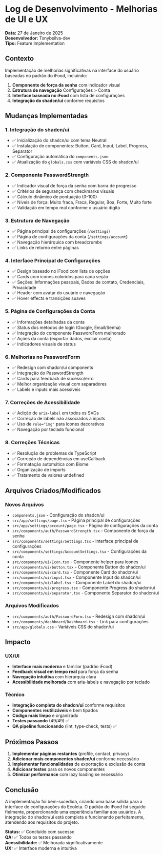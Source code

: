 # Log de Desenvolvimento - Melhorias de UI e UX

**Data:** 27 de Janeiro de 2025  
**Desenvolvedor:** Tonybsilva-dev  
**Tipo:** Feature Implementation  

## Contexto

Implementação de melhorias significativas na interface do usuário baseadas no padrão do iFood, incluindo:

1. **Componente de força da senha** com indicador visual
2. **Estrutura de navegação** Configurações > Conta
3. **Interface baseada no iFood** com lista de configurações
4. **Integração do shadcn/ui** conforme requisitos

## Mudanças Implementadas

### 1. Integração do shadcn/ui

- ✅ Inicialização do shadcn/ui com tema Neutral
- ✅ Instalação de componentes: Button, Card, Input, Label, Progress, Separator
- ✅ Configuração automática do `components.json`
- ✅ Atualização do `globals.css` com variáveis CSS do shadcn/ui

### 2. Componente PasswordStrength

- ✅ Indicador visual de força da senha com barra de progresso
- ✅ Critérios de segurança com checkmarks visuais
- ✅ Cálculo dinâmico de pontuação (0-100)
- ✅ Níveis de força: Muito fraca, Fraca, Regular, Boa, Forte, Muito forte
- ✅ Validação em tempo real conforme o usuário digita

### 3. Estrutura de Navegação

- ✅ Página principal de configurações (`/settings`)
- ✅ Página de configurações da conta (`/settings/account`)
- ✅ Navegação hierárquica com breadcrumbs
- ✅ Links de retorno entre páginas

### 4. Interface Principal de Configurações

- ✅ Design baseado no iFood com lista de opções
- ✅ Cards com ícones coloridos para cada seção
- ✅ Seções: Informações pessoais, Dados de contato, Credenciais, Privacidade
- ✅ Header com avatar do usuário e navegação
- ✅ Hover effects e transições suaves

### 5. Página de Configurações da Conta

- ✅ Informações detalhadas da conta
- ✅ Status dos métodos de login (Google, Email/Senha)
- ✅ Integração do componente PasswordForm melhorado
- ✅ Ações da conta (exportar dados, excluir conta)
- ✅ Indicadores visuais de status

### 6. Melhorias no PasswordForm

- ✅ Redesign com shadcn/ui components
- ✅ Integração do PasswordStrength
- ✅ Cards para feedback de sucesso/erro
- ✅ Melhor organização visual com separadores
- ✅ Labels e inputs mais acessíveis

### 7. Correções de Acessibilidade

- ✅ Adição de `aria-label` em todos os SVGs
- ✅ Correção de labels não associados a inputs
- ✅ Uso de `role="img"` para ícones decorativos
- ✅ Navegação por teclado funcional

### 8. Correções Técnicas

- ✅ Resolução de problemas de TypeScript
- ✅ Correção de dependências em useCallback
- ✅ Formatação automática com Biome
- ✅ Organização de imports
- ✅ Tratamento de valores undefined

## Arquivos Criados/Modificados

### Novos Arquivos

- `components.json` - Configuração do shadcn/ui
- `src/app/settings/page.tsx` - Página principal de configurações
- `src/app/settings/account/page.tsx` - Página de configurações da conta
- `src/components/auth/PasswordStrength.tsx` - Componente de força da senha
- `src/components/settings/Settings.tsx` - Interface principal de configurações
- `src/components/settings/AccountSettings.tsx` - Configurações da conta
- `src/components/ui/Icon.tsx` - Componente helper para ícones
- `src/components/ui/button.tsx` - Componente Button do shadcn/ui
- `src/components/ui/card.tsx` - Componente Card do shadcn/ui
- `src/components/ui/input.tsx` - Componente Input do shadcn/ui
- `src/components/ui/label.tsx` - Componente Label do shadcn/ui
- `src/components/ui/progress.tsx` - Componente Progress do shadcn/ui
- `src/components/ui/separator.tsx` - Componente Separator do shadcn/ui

### Arquivos Modificados

- `src/components/auth/PasswordForm.tsx` - Redesign com shadcn/ui
- `src/components/dashboard/Dashboard.tsx` - Link para configurações
- `src/app/globals.css` - Variáveis CSS do shadcn/ui

## Impacto

### UX/UI

- **Interface mais moderna** e familiar (padrão iFood)
- **Feedback visual em tempo real** para força da senha
- **Navegação intuitiva** com hierarquia clara
- **Acessibilidade melhorada** com aria-labels e navegação por teclado

### Técnico

- **Integração completa do shadcn/ui** conforme requisitos
- **Componentes reutilizáveis** e bem tipados
- **Código mais limpo** e organizado
- **Testes passando** (49/49) ✅
- **QA pipeline funcionando** (lint, type-check, tests) ✅

## Próximos Passos

1. **Implementar páginas restantes** (profile, contact, privacy)
2. **Adicionar mais componentes shadcn/ui** conforme necessário
3. **Implementar funcionalidades** de exportação e exclusão de conta
4. **Adicionar testes** para os novos componentes
5. **Otimizar performance** com lazy loading se necessário

## Conclusão

A implementação foi bem-sucedida, criando uma base sólida para a interface de configurações do Ecoleta. O padrão do iFood foi seguido fielmente, proporcionando uma experiência familiar aos usuários. A integração do shadcn/ui está completa e funcionando perfeitamente, atendendo aos requisitos do projeto.

**Status:** ✅ Concluído com sucesso  
**QA:** ✅ Todos os testes passando  
**Acessibilidade:** ✅ Melhorada significativamente  
**UX:** ✅ Interface moderna e intuitiva
